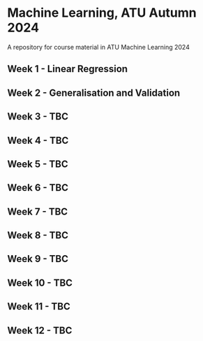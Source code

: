 # Machine Learning, ATU Autumn 2024

A repository for course material in ATU Machine Learning 2024

## Week 1 - Linear Regression

## Week 2 - Generalisation and Validation

## Week 3 - TBC

## Week 4 - TBC

## Week 5 - TBC

## Week 6 - TBC

## Week 7 - TBC

## Week 8 - TBC

## Week 9 - TBC

## Week 10 - TBC

## Week 11 - TBC

## Week 12 - TBC
